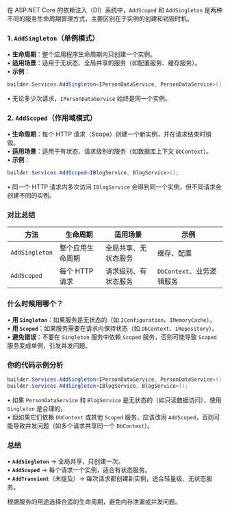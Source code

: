 在 ASP.NET Core 的依赖注入（DI）系统中，`AddScoped` 和 `AddSingleton` 是两种不同的服务生命周期管理方式，主要区别在于实例的创建和销毁时机。  

### **1. `AddSingleton`（单例模式）**
• **生命周期**：整个应用程序生命周期内只创建一个实例。  
• **适用场景**：适用于无状态、全局共享的服务（如配置服务、缓存服务）。  
• **示例**：
  ```csharp
  builder.Services.AddSingleton<IPersonDataService, PersonDataService>();
  ```
  • 无论多少次请求，`IPersonDataService` 始终是同一个实例。  

### **2. `AddScoped`（作用域模式）**
• **生命周期**：每个 HTTP 请求（Scope）创建一个新实例，并在请求结束时销毁。  
• **适用场景**：适用于有状态、请求级别的服务（如数据库上下文 `DbContext`）。  
• **示例**：
  ```csharp
  builder.Services.AddScoped<IBlogService, BlogService>();
  ```
  • 同一个 HTTP 请求内多次访问 `IBlogService` 会得到同一个实例，但不同请求会创建不同的实例。  

### **对比总结**
| 方法 | 生命周期 | 适用场景 | 示例 |
|------|---------|---------|------|
| `AddSingleton` | 整个应用生命周期 | 全局共享、无状态服务 | 缓存、配置 |
| `AddScoped` | 每个 HTTP 请求 | 请求级别、有状态服务 | `DbContext`、业务逻辑服务 |

### **什么时候用哪个？**
• **用 `Singleton`**：如果服务是无状态的（如 `IConfiguration`、`IMemoryCache`）。  
• **用 `Scoped`**：如果服务需要在请求内保持状态（如 `DbContext`、`IRepository`）。  
• **避免错误**：不要在 `Singleton` 服务中依赖 `Scoped` 服务，否则可能导致 `Scoped` 服务变成单例，引发并发问题。  

### **你的代码示例分析**
```csharp
builder.Services.AddSingleton<IPersonDataService, PersonDataService>();
builder.Services.AddSingleton<IBlogService, BlogService>();
```
• 如果 `PersonDataService` 和 `BlogService` 是无状态的（如只读数据访问），使用 `Singleton` 是合理的。  
• 但如果它们依赖 `DbContext` 或其他 `Scoped` 服务，应该改用 `AddScoped`，否则可能导致并发问题（如多个请求共享同一个 `DbContext`）。  

### **总结**
• **`AddSingleton`** → 全局共享，只创建一次。  
• **`AddScoped`** → 每个请求一个实例，适合有状态服务。  
• **`AddTransient`**（未提及）→ 每次请求都创建新实例，适合轻量级、无状态服务。  

根据服务的用途选择合适的生命周期，避免内存泄漏或并发问题。